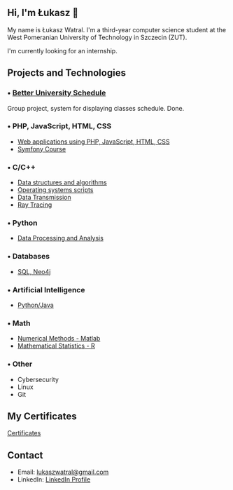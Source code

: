 ## Hi, I'm Łukasz 👋

My name is Łukasz Watral. I'm a third-year computer science student at the West Pomeranian University of Technology in Szczecin (ZUT).

I'm currently looking for an internship.

## Projects and Technologies

### • [Better University Schedule](https://github.com/lukaszwatral/projekt-calete)
Group project, system for displaying classes schedule. Done.

### • PHP, JavaScript, HTML, CSS
- [Web applications using PHP, JavaScript, HTML, CSS](https://github.com/lukaszwatral/Semester5/tree/main/WebApplications1)
- [Symfony Course](https://github.com/lukaszwatral/Symfony)

### • C/C++
- [Data structures and algorithms](https://github.com/lukaszwatral/Semester3/tree/main/Data%20Structures%20and%20Algorithms)
- [Operating systems scripts](https://github.com/lukaszwatral/Semester3/tree/main/Operating%20Systems)
- [Data Transmission](https://github.com/lukaszwatral/Semester4/tree/main/Data%20Transmission)
- [Ray Tracing](https://github.com/lukaszwatral/Semester4/tree/main/Graphics%20and%20Visualisation/ray_tracer)

### • Python
- [Data Processing and Analysis](https://github.com/lukaszwatral/Semester4/tree/main/Data%20Processing%20and%20Analysis)

### • Databases
- [SQL, Neo4j](https://github.com/lukaszwatral/Semester5/tree/main/DataBases2)

### • Artificial Intelligence
- [Python/Java](https://github.com/lukaszwatral/Semester5/tree/main/ArtificialIntelligence)

### • Math
- [Numerical Methods - Matlab](https://github.com/lukaszwatral/Semester3/tree/main/Numerical%20Methods)
- [Mathematical Statistics - R](https://github.com/lukaszwatral/Semester2/tree/main/Mathematical%20Statistics)

### • Other
- Cybersecurity
- Linux
- Git

## My Certificates
[Certificates](https://github.com/lukaszwatral/certificates)

## Contact

- Email: lukaszwatral@gmail.com
- LinkedIn: [LinkedIn Profile](https://www.linkedin.com/in/łukasz-watral-24bb05351/)
